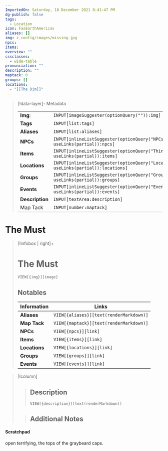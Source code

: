 ```yaml
---
ImportedOn: Saturday, 18 December 2021 8:41:47 PM
dg-publish: false
tags:
  - Location
icon: FasEarthAmericas
aliases: []
img: z_config/images/missing.jpg
npcs: 
items: 
overview: ""
cssclasses:
  - wide-table
pronunciation: ""
description: ""
maptack: 0
groups: []
locations:
  - "[[The Dim]]"
---
```



> [!data-layer]- Metadata
>
> |                                       |                                  |
>| ----- | ----- |
>| **Img**: |`INPUT[imageSuggester(optionQuery("")):img]`|
> |**Tags**|`INPUT[list:tags]`|
> |**Aliases**|`INPUT[list:aliases]`|
> |**NPCs** | `INPUT[inlineListSuggester(optionQuery("NPCs"), useLinks(partial)):npcs]`|
> |**Items** | `INPUT[inlineListSuggester(optionQuery("Things"), useLinks(partial)):items]`|
> |**Locations** | `INPUT[inlineListSuggester(optionQuery("Locations"), useLinks(partial)):locations]`|
> |**Groups** | `INPUT[inlineListSuggester(optionQuery("Groups"), useLinks(partial)):groups]`|
> |**Events** | `INPUT[inlineListSuggester(optionQuery("Events"), useLinks(partial)):events]`|
> |**Description** |`INPUT[textArea:description]`|
> |Map Tack|`INPUT[number:maptack]`|
# The Must
> [!infobox | right]+
> # The Must
> `VIEW[{img}][image]`
> ## Notables
> |  Information | Links |
> | --- | --- |
> | **Aliases** | `VIEW[{aliases}][text(renderMarkdown)]` |
> | **Map Tack** | `VIEW[{maptack}][text(renderMarkdown)]` |
> | **NPCs** | `VIEW[{npcs}][link]` |
> | **Items** | `VIEW[{items}][link]` |
> | **Locations** | `VIEW[{locations}][link]` |
> | **Groups** | `VIEW[{groups}][link]` |
> | **Events** | `VIEW[{events}][link]` |
> 


> [!column]
>>  ## Description
>> `VIEW[{description}][text(renderMarkdown)]`
>
>> ## Additional Notes
>> 
>> 

#### Scratchpad




open terrifying, the tops of the graybeard caps.
